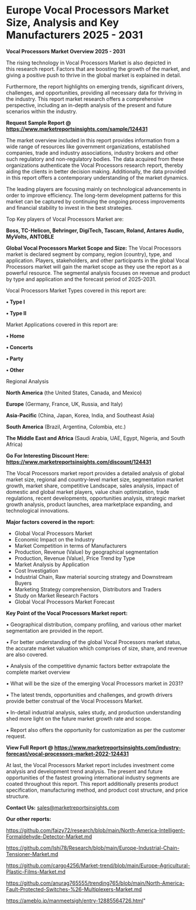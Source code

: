 # Europe Vocal Processors Market Size, Analysis and Key Manufacturers 2025 - 2031

<Strong> Vocal Processors Market Overview 2025 - 2031</strong>

The rising technology in Vocal Processors Market is also depicted in this research report. Factors that are boosting the growth of the market, and giving a positive push to thrive in the global market is explained in detail.

Furthermore, the report highlights on emerging trends, significant drivers, challenges, and opportunities, providing all necessary data for thriving in the industry. This report market research offers a comprehensive perspective, including an in-depth analysis of the present and future scenarios within the industry.

<strong>Request Sample Report @ <a href=https://www.marketreportsinsights.com/sample/124431>https://www.marketreportsinsights.com/sample/124431</a></strong>

The market overview included in this report provides information from a wide range of resources like government organizations, established companies, trade and industry associations, industry brokers and other such regulatory and non-regulatory bodies. The data acquired from these organizations authenticate the Vocal Processors research report, thereby aiding the clients in better decision making. Additionally, the data provided in this report offers a contemporary understanding of the market dynamics.

The leading players are focusing mainly on technological advancements in order to improve efficiency. The long-term development patterns for this market can be captured by continuing the ongoing process improvements and financial stability to invest in the best strategies.

Top Key players of Vocal Processors Market are:

<strong>Boss, TC-Helicon, Behringer, DigiTech, Tascam, Roland, Antares Audio, MyVolts, ANTOBLE</strong>

<strong><b>Global Vocal Processors Market Scope and Size:</b></strong>
The Vocal Processors market is declared segment by company, region (country), type, and application. Players, stakeholders, and other participants in the global Vocal Processors market will gain the market scope as they use the report as a powerful resource. The segmental analysis focuses on revenue and product by type and application and the forecast period of 2025-2031.

Vocal Processors Market Types covered in this report are:

<strong>• Type I

• Type II</strong>

Market Applications covered in this report are:

<strong>• Home

• Concerts

• Party

• Other</strong> 

Regional Analysis

<strong>North America</strong> (the United States, Canada, and Mexico)

<strong>Europe</strong> (Germany, France, UK, Russia, and Italy)

<strong>Asia-Pacific</strong> (China, Japan, Korea, India, and Southeast Asia)

<strong>South America</strong> (Brazil, Argentina, Colombia, etc.)

<strong>The Middle East and Africa</strong> (Saudi Arabia, UAE, Egypt, Nigeria, and South Africa)

<strong>Go For Interesting Discount Here: <a href=https://www.marketreportsinsights.com/discount/124431>https://www.marketreportsinsights.com/discount/124431</a></strong>

The Vocal Processors market report provides a detailed analysis of global market size, regional and country-level market size, segmentation market growth, market share, competitive Landscape, sales analysis, impact of domestic and global market players, value chain optimization, trade regulations, recent developments, opportunities analysis, strategic market growth analysis, product launches, area marketplace expanding, and technological innovations.

<strong><b>Major factors covered in the report:</b></strong>
<ul>
  <li>Global Vocal Processors Market </li>
  <li>Economic Impact on the Industry</li>
  <li>Market Competition in terms of Manufacturers</li>
  <li>Production, Revenue (Value) by geographical segmentation</li>
  <li>Production, Revenue (Value), Price Trend by Type</li>
  <li>Market Analysis by Application</li>
  <li>Cost Investigation</li>
  <li>Industrial Chain, Raw material sourcing strategy and Downstream Buyers</li>
  <li>Marketing Strategy comprehension, Distributors and Traders</li>
  <li>Study on Market Research Factors</li>
  <li>Global Vocal Processors Market Forecast</li>
</ul>

<strong><b>Key Point of the Vocal Processors Market report:</b></strong>

• Geographical distribution, company profiling, and various other market segmentation are provided in the report.

• For better understanding of the global Vocal Processors market status, the accurate market valuation which comprises of size, share, and revenue are also covered.

• Analysis of the competitive dynamic factors better extrapolate the complete market overview

• What will be the size of the emerging Vocal Processors market in 2031?

• The latest trends, opportunities and challenges, and growth drivers provide better construal of the Vocal Processors Market.

• In-detail industrial analysis, sales study, and production understanding shed more light on the future market growth rate and scope.

• Report also offers the opportunity for customization as per the customer request.

<strong><b>View Full Report @ <a href=https://www.marketreportsinsights.com/industry-forecast/vocal-processors-market-2022-124431>https://www.marketreportsinsights.com/industry-forecast/vocal-processors-market-2022-124431</a></b></strong>


At last, the Vocal Processors Market report includes investment come analysis and development trend analysis. The present and future opportunities of the fastest growing international industry segments are coated throughout this report. This report additionally presents product specification, manufacturing method, and product cost structure, and price structure.

<strong>Contact Us:</strong>
sales@marketreportsinsights.com

<strong>Our other reports:</strong>

<a href=https://github.com/faizy72/research/blob/main/North-America-Intelligent-Formaldehyde-Detector-Market.md>https://github.com/faizy72/research/blob/main/North-America-Intelligent-Formaldehyde-Detector-Market.md</a>

<a href=https://github.com/Ishi78/Research/blob/main/Europe-Industrial-Chain-Tensioner-Market.md>https://github.com/Ishi78/Research/blob/main/Europe-Industrial-Chain-Tensioner-Market.md</a>

<a href=https://github.com/cargo4256/Market-trend/blob/main/Europe-Agricultural-Plastic-Films-Market.md>https://github.com/cargo4256/Market-trend/blob/main/Europe-Agricultural-Plastic-Films-Market.md</a>

<a href=https://github.com/anurag765555/trending765/blob/main/North-America-Fault-Protected-Switches-%26-Multiplexers-Market.md>https://github.com/anurag765555/trending765/blob/main/North-America-Fault-Protected-Switches-%26-Multiplexers-Market.md</a>

<a href=https://ameblo.jp/manmeetsigh/entry-12885564726.html>https://ameblo.jp/manmeetsigh/entry-12885564726.html</a>"
